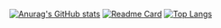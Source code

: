 [![Anurag's GitHub stats](https://github-readme-stats.vercel.app/api?username=anuraghazra&theme=aura)](https://github.com/MariiaS3)
[![Readme Card](https://github-readme-stats.vercel.app/api/pin/?username=anuraghazra)](https://github.com/MariiaS3)
[![Top Langs](https://github-readme-stats.vercel.app/api/top-langs/?username=anuraghazra)](https://github.com/MariiaS3)



